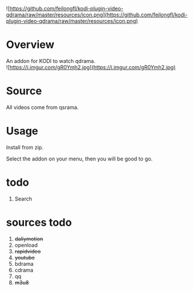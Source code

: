 ![https://github.com/feilongfl/kodi-plugin-video-qdrama/raw/master/resources/icon.png](https://github.com/feilongfl/kodi-plugin-video-qdrama/raw/master/resources/icon.png)

# Overview
An addon for KODI to watch qdrama.  
![https://i.imgur.com/gR0Ymh2.jpg](https://i.imgur.com/gR0Ymh2.jpg)

# Source
All videos come from qsrama.

# Usage
Install from zip.

Select the addon on your menu, then you will be good to go.

# todo
1. Search

# sources todo
1. ~~daliymotion~~
2. openload
3. ~~rapidvideo~~
4. ~~youtube~~
5. bdrama
6. cdrama
7. qq
8. ~~m3u8~~

